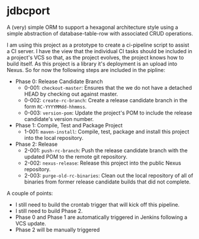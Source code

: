 # jdbcport

A (very) simple ORM to support a hexagonal architecture style using a simple abstraction of database-table-row with
associated CRUD operations.

I am using this project as a prototype to create a ci-pipeline script to assist a CI server.  I have the view that the 
individual CI tasks should be included in a project's VCS so that, as the project evolves, the project knows how to 
build itself.  As this project is a library it's deployment is an upload into Nexus.  So for now the following steps are
included in the pipline:

- Phase 0: Release Candidate Branch
	- 0-001: `checkout-master`: Ensures that the we do not have a detached HEAD by checking out against master.
	- 0-002: `create-rc-branch`: Create a release candidate branch in the form `RC-YYYYMMdd-hhmmss`.
	- 0-003: `version-pom`: Update the project's POM to include the release candidate's version number.
- Phase 1: Compile, Test and Package Project
	- 1-001: `maven-install`: Compile, test, package and install this project into the local repository.
- Phase 2: Release
	- 2-001: `push-rc-branch`: Push the release candidate branch with the updated POM to the remote git repository.
	- 2-002: `nexus-release`: Release this project into the public Nexus repository.
	- 2-003: `purge-old-rc-binaries`: Clean out the local repository of all of binaries from former release candidate builds that did not complete.

A couple of points:

- I still need to build the crontab trigger that will kick off this pipeline.
- I still need to build Phase 2.
- Phase 0 and Phase 1 are automatically triggered in Jenkins following a VCS update.
- Phase 2 will be manually triggered 
